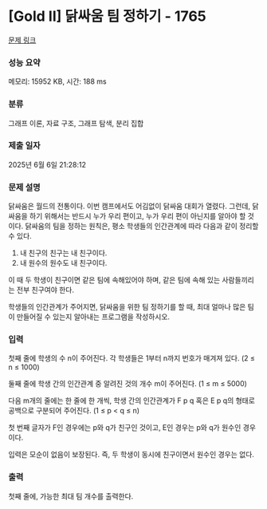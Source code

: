 # [Gold II] 닭싸움 팀 정하기 - 1765 

[문제 링크](https://www.acmicpc.net/problem/1765) 

### 성능 요약

메모리: 15952 KB, 시간: 188 ms

### 분류

그래프 이론, 자료 구조, 그래프 탐색, 분리 집합

### 제출 일자

2025년 6월 6일 21:28:12

### 문제 설명

<p>닭싸움은 월드의 전통이다. 이번 캠프에서도 어김없이 닭싸움 대회가 열렸다. 그런데, 닭싸움을 하기 위해서는 반드시 누가 우리 편이고, 누가 우리 편이 아닌지를 알아야 할 것이다. 닭싸움의 팀을 정하는 원칙은, 평소 학생들의 인간관계에 따라 다음과 같이 정리할 수 있다.</p>

<ol>
	<li>내 친구의 친구는 내 친구이다.</li>
	<li>내 원수의 원수도 내 친구이다.</li>
</ol>

<p>이 때 두 학생이 친구이면 같은 팀에 속해있어야 하며, 같은 팀에 속해 있는 사람들끼리는 전부 친구여야 한다.</p>

<p>학생들의 인간관계가 주어지면, 닭싸움을 위한 팀 정하기를 할 때, 최대 얼마나 많은 팀이 만들어질 수 있는지 알아내는 프로그램을 작성하시오.</p>

### 입력 

 <p>첫째 줄에 학생의 수 n이 주어진다. 각 학생들은 1부터 n까지 번호가 매겨져 있다. (2 ≤ n ≤ 1000) </p>

<p>둘째 줄에 학생 간의 인간관계 중 알려진 것의 개수 m이 주어진다. (1 ≤ m ≤ 5000)</p>

<p>다음 m개의 줄에는 한 줄에 한 개씩, 학생 간의 인간관계가 F p q 혹은 E p q의 형태로 공백으로 구분되어 주어진다. (1 ≤ p < q ≤ n)</p>

<p>첫 번째 글자가 F인 경우에는 p와 q가 친구인 것이고, E인 경우는 p와 q가 원수인 경우이다. </p>

<p>입력은 모순이 없음이 보장된다. 즉, 두 학생이 동시에 친구이면서 원수인 경우는 없다.</p>

### 출력 

 <p>첫째 줄에, 가능한 최대 팀 개수를 출력한다.</p>

